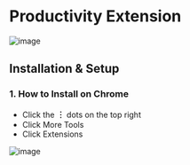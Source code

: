 # Productivity Extension 


![image](https://user-images.githubusercontent.com/70272280/204818505-8c910b89-a96d-491d-8554-a8a33665e648.png)



## Installation & Setup

### 1. How to Install on Chrome
- Click the **︙** dots on the top right
- Click More Tools
- Click Extensions

![image](https://user-images.githubusercontent.com/70272280/204827416-dec6cb61-833e-49c8-8f53-d978227042a5.png)
